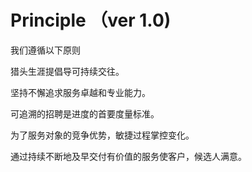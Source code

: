 # Principle （ver 1.0)

我们遵循以下原则

猎头生涯提倡导可持续交往。

坚持不懈追求服务卓越和专业能力。

可追溯的招聘是进度的首要度量标准。

为了服务对象的竞争优势，敏捷过程掌控变化。

通过持续不断地及早交付有价值的服务使客户，候选人满意。
